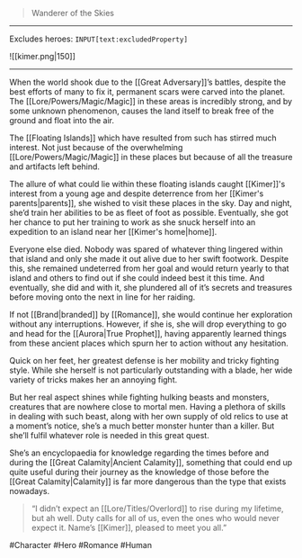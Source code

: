 >Wanderer of the Skies
---

Excludes heroes: `INPUT[text:excludedProperty]`

![[kimer.png|150]]

---
When the world shook due to the [[Great Adversary]]’s battles, despite the best efforts of many to fix it, permanent scars were carved into the planet. The [[Lore/Powers/Magic/Magic]] in these areas is incredibly strong, and by some unknown phenomenon, causes the land itself to break free of the ground and float into the air.

The [[Floating Islands]] which have resulted from such has stirred much interest. Not just because of the overwhelming [[Lore/Powers/Magic/Magic]] in these places but because of all the treasure and artifacts left behind. 

The allure of what could lie within these floating islands caught [[Kimer]]'s interest from a young age and despite deterrence from her [[Kimer's parents|parents]], she wished to visit these places in the sky. Day and night, she’d train her abilities to be as fleet of foot as possible. Eventually, she got her chance to put her training to work as she snuck herself into an expedition to an island near her [[Kimer's home|home]].

Everyone else died. Nobody was spared of whatever thing lingered within that island and only she made it out alive due to her swift footwork. Despite this, she remained undeterred from her goal and would return yearly to that island and others to find out if she could indeed best it this time. And eventually, she did and with it, she plundered all of it’s secrets and treasures before moving onto the next in line for her raiding.

If not [[Brand|branded]] by [[Romance]], she would continue her exploration without any interruptions. However, if she is, she will drop everything to go and head for the [[Aurora|True Prophet]], having apparently learned things from these ancient places which spurn her to action without any hesitation.

Quick on her feet, her greatest defense is her mobility and tricky fighting style. While she herself is not particularly outstanding with a blade, her wide variety of tricks makes her an annoying fight. 

But her real aspect shines while fighting hulking beasts and monsters, creatures that are nowhere close to mortal men. Having a plethora of skills in dealing with such beast, along with her own supply of old relics to use at a moment’s notice, she’s a much better monster hunter than a killer. But she’ll fulfil whatever role is needed in this great quest.

She’s an encyclopaedia for knowledge regarding the times before and during the [[Great Calamity|Ancient Calamity]], something that could end up quite useful during their journey as the knowledge of those before the [[Great Calamity|Calamity]] is far more dangerous than the type that exists nowadays.

>“I didn’t expect an [[Lore/Titles/Overlord]] to rise during my lifetime, but ah well. Duty calls for all of us, even the ones who would never expect it. Name’s [[Kimer]], pleased to meet you all.”

#Character #Hero #Romance #Human